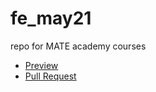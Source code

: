 # fe_may21
repo for MATE academy courses
- [Preview](https://krulykovskyi.github.io/fe_may21/)
- [Pull Request](https://github.com/krulykovskyi/fe_may21/pull/1/files)
